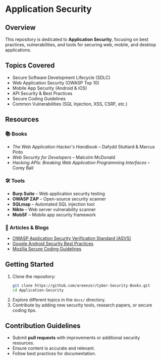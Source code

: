 # Application Security

## Overview
This repository is dedicated to **Application Security**, focusing on best practices, vulnerabilities, and tools for securing web, mobile, and desktop applications.

## Topics Covered
- Secure Software Development Lifecycle (SDLC)
- Web Application Security (OWASP Top 10)
- Mobile App Security (Android & iOS)
- API Security & Best Practices
- Secure Coding Guidelines
- Common Vulnerabilities (SQL Injection, XSS, CSRF, etc.)

## Resources
### 📚 Books
- *The Web Application Hacker's Handbook* – Dafydd Stuttard & Marcus Pinto
- *Web Security for Developers* – Malcolm McDonald
- *Hacking APIs: Breaking Web Application Programming Interfaces* – Corey Ball

### 🛠 Tools
- **Burp Suite** – Web application security testing
- **OWASP ZAP** – Open-source security scanner
- **SQLmap** – Automated SQL injection tool
- **Nikto** – Web server vulnerability scanner
- **MobSF** – Mobile app security framework

### 📖 Articles & Blogs
- [OWASP Application Security Verification Standard (ASVS)](https://owasp.org/www-project-application-security-verification-standard/)
- [Google Android Security Best Practices](https://developer.android.com/security)
- [Mozilla Secure Coding Guidelines](https://infosec.mozilla.org/guidelines/web_security)

## Getting Started
1. Clone the repository:
   ```bash
   git clone https://github.com/areenzor/Cyber-Security-Books.git
   cd Application-Security
   ```
2. Explore different topics in the `docs/` directory.
3. Contribute by adding new security tools, research papers, or secure coding tips.

## Contribution Guidelines
- Submit **pull requests** with improvements or additional security resources.
- Ensure content is accurate and relevant.
- Follow best practices for documentation.
